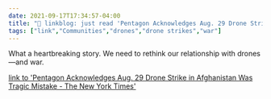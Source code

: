 ```yaml
---
date: 2021-09-17T17:34:57-04:00
title: "🔗 linkblog: just read 'Pentagon Acknowledges Aug. 29 Drone Strike in Afghanistan Was Tragic Mistake - The New York Times'"
tags: ["link","Communities","drones","drone strikes","war"]
---
```

What a heartbreaking story. We need to rethink our relationship with drones—and war.
 
[link to 'Pentagon Acknowledges Aug. 29 Drone Strike in Afghanistan Was Tragic Mistake - The New York Times'](https://www.nytimes.com/2021/09/17/us/politics/pentagon-drone-strike-afghanistan.html)
